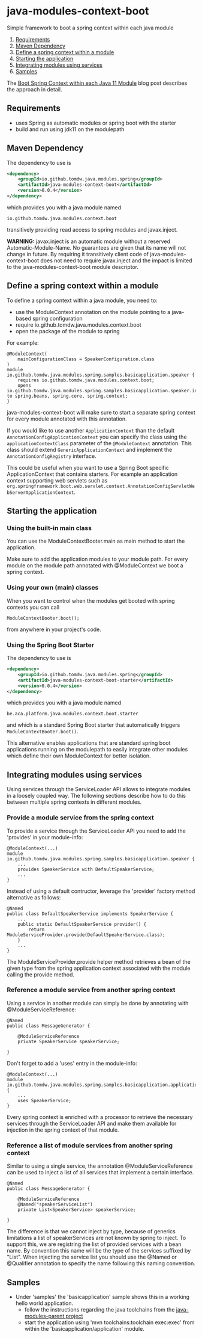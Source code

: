 # java-modules-context-boot
Simple framework to boot a spring context within each java module

1. [Requirements](#requirements)
2. [Maven Dependency](#maven-dependency)
3. [Define a spring context within a module](#define-a-spring-context-within-a-module)
4. [Starting the application](#starting-the-application)
5. [Integrating modules using services](#integrating-modules-using-services)
6. [Samples](#samples)

The [Boot Spring Context within each Java 11 Module](https://devcreativity.wordpress.com/2017/11/18/boot-spring-context-within-each-java-9-module/) blog post describes the approach in detail. 

## Requirements

- uses Spring as automatic modules or spring boot with the starter
- build and run using jdk11 on the modulepath

## Maven Dependency

The dependency to use is

```xml
<dependency>
	<groupId>io.github.tomdw.java.modules.spring</groupId>
	<artifactId>java-modules-context-boot</artifactId>
	<version>0.0.4</version>
</dependency>
```

which provides you with a java module named 

`io.github.tomdw.java.modules.context.boot`

transitively providing read access to spring modules and javax.inject.

**WARNING:** javax.inject is an automatic module without a reserved Automatic-Module-Name. 
No guarantees are given that its name will not change in future. By requiring it transitively 
client code of java-modules-context-boot does not need to require javax.inject and the impact is limited
to the java-modules-context-boot module descriptor.

## Define a spring context within a module

To define a spring context within a java module, you need to:
 - use the ModuleContext annotation on the module pointing to a java-based spring configuration
 - require io.github.tomdw.java.modules.context.boot
 - open the package of the module to spring
 
For example:

```
@ModuleContext(
	mainConfigurationClass = SpeakerConfiguration.class
)
module io.github.tomdw.java.modules.spring.samples.basicapplication.speaker {
	requires io.github.tomdw.java.modules.context.boot;
	opens io.github.tomdw.java.modules.spring.samples.basicapplication.speaker.internal to spring.beans, spring.core, spring.context;
}
```

java-modules-context-boot will make sure to start a separate spring context for every module annotated with this annotation.

If you would like to use another `ApplicationContext` than the default `AnnotationConfigApplicationContext` you can specify the class using the `applicationContextClass` parameter of the `@ModuleContext` annotation. This class should extend `GenericApplicationContext` and implement the `AnnotationConfigRegistry` interface.

This could be useful when you want to use a Spring Boot specific ApplicationContext that contains starters. For example an application context supporting web servlets such as `org.springframework.boot.web.servlet.context.AnnotationConfigServletWebServerApplicationContext`. 

## Starting the application

### Using the built-in main class

You can use the ModuleContextBooter.main as main method to start the application.

Make sure to add the application modules to your module path. For every module on the module path annotated with @ModuleContext
we boot a spring context.

### Using your own (main) classes

When you want to control when the modules get booted with spring contexts you can call

```
ModuleContextBooter.boot();
```
from anywhere in your project's code.

### Using the Spring Boot Starter

The dependency to use is

```xml
<dependency>
	<groupId>io.github.tomdw.java.modules.spring</groupId>
	<artifactId>java-modules-context-boot-starter</artifactId>
	<version>0.0.4</version>
</dependency>
```

which provides you with a java module named 

`be.aca.platform.java.modules.context.boot.starter`

and which is a standard Spring Boot starter that automatically triggers `ModuleContextBooter.boot()`.

This alternative enables applications that are standard spring boot applications running on the modulepath to easily integrate other modules which define their own ModuleContext for better isolation.


## Integrating modules using services

Using services through the ServiceLoader API allows to integrate modules in a loosely coupled way. The 
following sections describe how to do this between multiple spring contexts in different modules.

### Provide a module service from the spring context

To provide a service through the ServiceLoader API you need to add the 'provides' in your module-info:
```
@ModuleContext(...)
module io.github.tomdw.java.modules.spring.samples.basicapplication.speaker {
	...
	provides SpeakerService with DefaultSpeakerService;
	...
}
```

Instead of using a default contructor, leverage the 'provider' factory method alternative as follows:
```
@Named
public class DefaultSpeakerService implements SpeakerService {
	...
	public static DefaultSpeakerService provider() {
		return ModuleServiceProvider.provide(DefaultSpeakerService.class);
	}
	...
}

```

The ModuleServiceProvider.provide helper method retrieves a bean of the given type from 
the spring application context associated with the module calling the provide method.

### Reference a module service from another spring context

Using a service in another module can simply be done by annotating with @ModuleServiceReference:
```
@Named
public class MessageGenerator {

	@ModuleServiceReference
	private SpeakerService speakerService;

}

```

Don't forget to add a 'uses' entry in the module-info:
```
@ModuleContext(...)
module io.github.tomdw.java.modules.spring.samples.basicapplication.application {
	...
	uses SpeakerService;
}
```

Every spring context is enriched with a processor to retrieve the necessary services 
through the ServiceLoader API and make them available for injection in the spring context of that module.

### Reference a list of module services from another spring context

Similar to using a single service, the annotation @ModuleServiceReference can be used to inject a list of all services that implement a certain interface.
```
@Named
public class MessageGenerator {

	@ModuleServiceReference
	@Named("speakerServiceList")
	private List<SpeakerService> speakerService;

}

```

The difference is that we cannot inject by type, because of generics limitations a list of speakerServices are not known by spring to inject.
To support this, we are registring the list of provided services with a bean name. By convention this name will be the type of the services suffixed by "List".
When injecting the service list you should use the @Named or @Qualifier annotation to specify the name following this naming convention.

## Samples
- Under 'samples' the 'basicapplication' sample shows this in a working hello world application.
	- follow the instructions regarding the java toolchains from the [java-modules-parent project](https://github.com/tomdw/java-modules-parent)
	- start the application using 'mvn toolchains:toolchain exec:exec' from within the 'basicapplication/application' module.
  